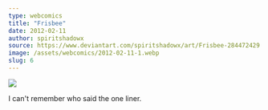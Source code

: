 ```yaml
---
type: webcomics
title: "Frisbee"
date: 2012-02-11
author: spiritshadowx
source: https://www.deviantart.com/spiritshadowx/art/Frisbee-284472429
image: /assets/webcomics/2012-02-11-1.webp
slug: 6
---
```


![](/assets/webcomics/2012-02-11-1.webp)

I can't remember who said the one liner.
